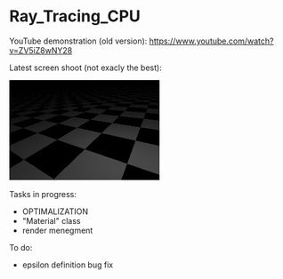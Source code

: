 # Ray_Tracing_CPU

YouTube demonstration (old version):
https://www.youtube.com/watch?v=ZV5iZ8wNY28

Latest screen shoot (not exacly the best):

![](/saved_frame.jpg)

Tasks in progress:
- OPTIMALIZATION
- "Material" class
- render menegment

To do:
- epsilon definition bug fix
